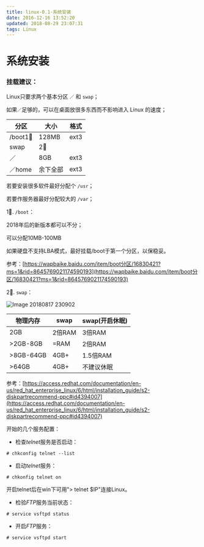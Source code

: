 ```yaml
---
title: linux-0.1-系统安装
date: 2016-12-16 13:52:20
updated: 2018-08-29 23:07:31
tags: Linux
---
```


# 系统安装

### 挂载建议： 

Linux只要求两个基本分区 `／` 和 `swap`； 

如果`／`足够的，可以在桌面放很多东西而不影响进入 Linux 的速度； 

| 分区       | 大小     | 格式 |
| ---------- | -------- | ---- |
| /boot1⃣️ | 128MB    | ext3 |
| swap       | 2⃣️   |      |
| ／         | 8GB      | ext3 |
| ／home     | 余下全部 | ext3 |

若要安装很多软件最好分配个 `/usr`； 

若要作服务器最好分配较大的 `/var`； 



1⃣️.  `/boot`： 

2018年后的新版本都可以不分； 

可以分配10MB-100MB 

如果硬盘不支持LBA模式，最好挂载/boot于第一个分区，以保稳妥。 

参考：[https://wapbaike.baidu.com/item/boot分区/16830421?ms=1&rid=8645769021174590193](https://wapbaike.baidu.com/item/boot分区/16830421?ms=1&rid=8645769021174590193)



2⃣️. `swap`： 

![Image 20180817 230902](http://ww1.sinaimg.cn/large/006tNc79gy1g60bdmoskaj30d108xglx.jpg)

| 物理内存  | swap   | swap(开启休眠) |
| --------- | ------ | -------------- |
| 2GB       | 2倍RAM | 3倍RAM         |
| >2GB-8GB  | =RAM   | 2倍RAM         |
| >8GB-64GB | 4GB+   | 1.5倍RAM       |
| >64GB     | 4GB+   | 不建议休眠     |



参考：[https://access.redhat.com/documentation/en-us/red_hat_enterprise_linux/6/html/installation_guide/s2-diskpartrecommend-ppc#id4394007](https://access.redhat.com/documentation/en-us/red_hat_enterprise_linux/6/html/installation_guide/s2-diskpartrecommend-ppc#id4394007) 



开始的几个服务配置：

- 检查*telnet*服务是否启动： 
  
```
# chkconfig telnet --list
```

- 启动*telnet*服务： 
  
```
# chkonfig telnet on
```

开启telnet后在win下可用"> telnet $IP"连接Linux。 

- 检验*FTP*服务当前状态： 
  
```
# service vsftpd status 
```

- 开启*FTP*服务： 
  
```
# service vsftpd start
```
